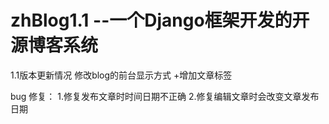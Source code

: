 # zhBlog1.1 --一个Django框架开发的开源博客系统


1.1版本更新情况
	修改blog的前台显示方式
	+增加文章标签

bug 修复：
1.修复发布文章时时间日期不正确
2.修复编辑文章时会改变文章发布日期

